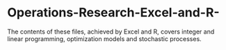 # Operations-Research-Excel-and-R-

The contents of these files, achieved by Excel and R, covers integer and linear programming, optimization models and stochastic processes.
